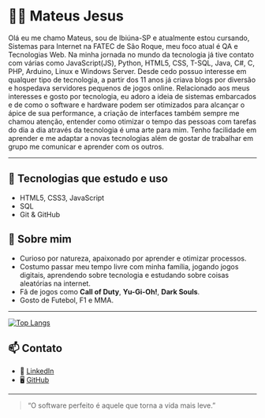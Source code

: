 # 👨‍💻 Mateus Jesus

Olá eu me chamo Mateus, sou de Ibiúna-SP e atualmente estou cursando, Sistemas para Internet na FATEC de São Roque, meu foco atual é QA e Tecnologias Web.
Na minha jornada no mundo da tecnologia já tive contato com várias como JavaScript(JS), Python, HTML5, CSS, T-SQL, Java, C#, C, PHP, Arduino, Linux e Windows Server. 
Desde cedo possuo interesse em qualquer tipo de tecnologia, a partir dos 11 anos já criava blogs por diversão e hospedava servidores pequenos de jogos online.
Relacionado aos meus interesses e gosto por tecnologia, eu adoro a ideia de sistemas embarcados e de como o software e hardware podem ser otimizados para alcançar o ápice de sua performance, a criação de interfaces também sempre me chamou atenção, entender como otimizar o tempo das pessoas com tarefas do dia a dia através da tecnologia é uma arte para mim.
Tenho facilidade em aprender e me adaptar a novas tecnologias além de gostar de trabalhar em grupo me comunicar e aprender com os outros.

---

## 🚀 Tecnologias que estudo e uso

- HTML5, CSS3, JavaScript
- SQL
- Git & GitHub

## 🧠 Sobre mim

- Curioso por natureza, apaixonado por aprender e otimizar processos.
- Costumo passar meu tempo livre com minha família, jogando jogos digitais, aprendendo sobre tecnologia e estudando sobre coisas aleatórias na internet.
- Fã de jogos como **Call of Duty**, **Yu-Gi-Oh!**, **Dark Souls**.
- Gosto de Futebol, F1 e MMA.
---

[![Top Langs](https://github-readme-stats.vercel.app/api/top-langs/?username=mateusjno&layout=compact&theme=tokyonight)]()

## 📫 Contato

- 🔗 [LinkedIn](https://www.linkedin.com/in/mjno/)
- 🖥️ [GitHub](https://github.com/mateusjno)

---

> “O software perfeito é aquele que torna a vida mais leve.”

